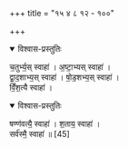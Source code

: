 +++
title = "१५ ४ ८ १२ - १००"

+++

<details open><summary>विश्वास-प्रस्तुतिः</summary>

च॒तुर्भ्य॒स् स्वाहा॑ । अ॒ष्टा॒भ्यस् स्वाहा॑ ।  
द्वा॒द॒शाभ्य॒स् स्वाहा॑ । षो॒ड॒शभ्य॒स् स्वाहा॑ ।  
विँ॒श॒त्यै स्वाहा॑ । 
</details>



<details open><summary>विश्वास-प्रस्तुतिः</summary>

षण्ण॑वत्यै॒ स्वाहा॑ । श॒ताय॒ स्वाहा॑ ।  
सर्व॑स्मै॒ स्वाहा॑ ॥ [45]  
</details>



